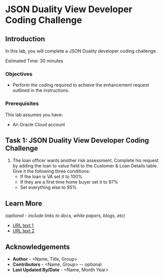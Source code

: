 # JSON Duality View Developer Coding Challenge

## Introduction

In this lab, you will complete a JSON Duality developer coding challenge.

Estimated Time: 30 minutes

### Objectives
* Perform the coding required to achieve the enhancement request outlined in the instructions.


### Prerequisites

This lab assumes you have:
* An Oracle Cloud account


## Task 1: JSON Duality View Developer Coding Challenge

1. The loan officer wants another risk assessment. Complete his request by adding the loan to value field to the Customer & Loan Details table. Give it the following three conditions: 
    * If the loan is VA set it to 100%
    * If they are a first time home buyer set it to 97%
    * Set everything else to 95% 



## Learn More

*(optional - include links to docs, white papers, blogs, etc)*

* [URL text 1](http://docs.oracle.com)
* [URL text 2](http://docs.oracle.com)

## Acknowledgements
* **Author** - <Name, Title, Group>
* **Contributors** -  <Name, Group> -- optional
* **Last Updated By/Date** - <Name, Month Year>
